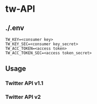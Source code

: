 # tw-API

## ./.env
```text
TW_KEY=<consumer key>
TW_KEY_SEC=<consumer key_secret>
TW_ACC_TOKEN=<access token>
TW_ACC_TOKEN_SEC=<access token_secret>
```

## Usage

### Twitter API v1.1


### Twitter API v2